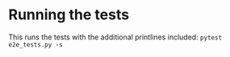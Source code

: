 # Running the tests
This runs the tests with the additional printlines included:
`pytest e2e_tests.py -s`

